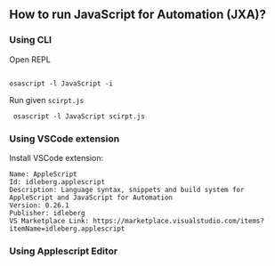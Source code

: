 ## How to run JavaScript for Automation (JXA)?

### Using CLI 

Open REPL

```shell

osascript -l JavaScript -i

```

Run given `scirpt.js`

``` shell
 osascript -l JavaScript scirpt.js

```


### Using VSCode extension

Install VSCode extension:
```
Name: AppleScript
Id: idleberg.applescript
Description: Language syntax, snippets and build system for AppleScript and JavaScript for Automation
Version: 0.26.1
Publisher: idleberg
VS Marketplace Link: https://marketplace.visualstudio.com/items?itemName=idleberg.applescript
```

### Using Applescript Editor
